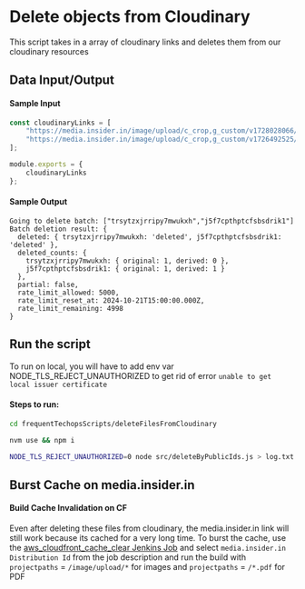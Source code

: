 # Delete objects from Cloudinary

This script takes in a array of cloudinary links and deletes them from our cloudinary resources

## Data Input/Output
#### Sample Input

```js
const cloudinaryLinks = [
    "https://media.insider.in/image/upload/c_crop,g_custom/v1728028066/trsytzxjrripy7mwukxh.jpg",
    "https://media.insider.in/image/upload/c_crop,g_custom/v1726492525/j5f7cpthptcfsbsdrik1.jpg"
];

module.exports = {
    cloudinaryLinks
};
```

#### Sample Output
```
Going to delete batch: ["trsytzxjrripy7mwukxh","j5f7cpthptcfsbsdrik1"]
Batch deletion result: {
  deleted: { trsytzxjrripy7mwukxh: 'deleted', j5f7cpthptcfsbsdrik1: 'deleted' },
  deleted_counts: {
    trsytzxjrripy7mwukxh: { original: 1, derived: 0 },
    j5f7cpthptcfsbsdrik1: { original: 1, derived: 1 }
  },
  partial: false,
  rate_limit_allowed: 5000,
  rate_limit_reset_at: 2024-10-21T15:00:00.000Z,
  rate_limit_remaining: 4998
}
```

## Run the script

To run on local, you will have to add env var NODE_TLS_REJECT_UNAUTHORIZED to get rid of error `unable to get local issuer certificate`

#### Steps to run:

```bash
cd frequentTechopsScripts/deleteFilesFromCloudinary
```

```bash
nvm use && npm i
```

```bash
NODE_TLS_REJECT_UNAUTHORIZED=0 node src/deleteByPublicIds.js > log.txt
```

## Burst Cache on media.insider.in

#### Build Cache Invalidation on CF

Even after deleting these files from cloudinary, the media.insider.in link will still work because its cached for a very long time.
To burst the cache, use the [aws_cloudfront_cache_clear Jenkins Job](http://jenkins-mumbai.internal.insider.in/job/aws_cloudfront_cache_clear/) and select 
`media.insider.in Distribution Id` from the job description and run the build with `projectpaths` = `/image/upload/*` for images and `projectpaths` = `/*.pdf` for PDF

